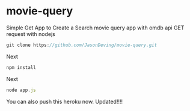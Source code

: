 # movie-query
Simple Get App to Create a Search
movie query app with omdb api GET request with nodejs

```js
git clone https://github.com/JasonDeving/movie-query.git
```

Next
```js
npm install
```

Next
```js
node app.js
```

You can also push this heroku now. Updated!!!!

